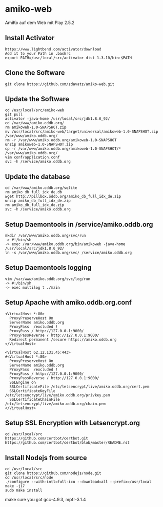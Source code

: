 # amiko-web
AmiKo auf dem Web mit Play 2.5.2
## Install Activator
```
https://www.lightbend.com/activator/download
Add it to your Path in .bashrc
export PATH=/usr/local/src/activator-dist-1.3.10/bin:$PATH
```
## Clone the Software
```
git clone https://github.com/zdavatz/amiko-web.git
```
## Update the Software
```
cd /usr/local/src/amiko-web
git pull
activator -java-home /usr/local/src/jdk1.8.0_92/
cd /var/www/amiko.oddb.org/
rm amikoweb-1.0-SNAPSHOT.zip
mv /usr/local/src/amiko-web/target/universal/amikoweb-1.0-SNAPSHOT.zip /var/www/amiko.oddb.org/
rm -r /var/www/amiko.oddb.org/amikoweb-1.0-SNAPSHOT
unzip amikoweb-1.0-SNAPSHOT.zip
cp -r /var/www/amiko.oddb.org/amikoweb-1.0-SNAPSHOT/* /var/www/amiko.oddb.org/
vim conf/application.conf
svc -h /service/amiko.oddb.org
```
## Update the database
```
cd /var/www/amiko.oddb.org/sqlite
rm amiko_db_full_idx_de.db
wget http://pillbox.oddb.org/amiko_db_full_idx_de.zip
unzip amiko_db_full_idx_de.zip
rm amiko_db_full_idx_de.zip
svc -h /service/amiko.oddb.org
```
## Setup Daemontools in /service/amiko.oddb.org
```
mkdir /var/www/amiko.oddb.org/svc/run
-> #!/bin/sh
-> exec /var/www/amiko.oddb.org/bin/amikoweb -java-home /usr/local/src/jdk1.8.0_92/
ln -s /var/www/amiko.oddb.org/svc/ /service/amiko.oddb.org
```
## Setup Daemontools logging
```
vim /var/www/amiko.oddb.org/svc/log/run
-> #!/bin/sh
-> exec multilog t ./main
```
## Setup Apache with amiko.oddb.org.conf
```
<VirtualHost *:80>
  ProxyPreserveHost On
  ServerName amiko.oddb.org
  ProxyPass  /excluded !
  ProxyPass / http://127.0.0.1:9000/
  ProxyPassReverse / http://127.0.0.1:9000/
  Redirect permanent /secure https://amiko.oddb.org
</VirtualHost>

<VirtualHost 62.12.131.45:443>
#<VirtualHost *:80>
  ProxyPreserveHost On
  ServerName amiko.oddb.org
  ProxyPass  /excluded !
  ProxyPass / http://127.0.0.1:9000/
  ProxyPassReverse / http://127.0.0.1:9000/
  SSLEngine on
  SSLCertificateFile /etc/letsencrypt/live/amiko.oddb.org/cert.pem
  SSLCertificateKeyFile /etc/letsencrypt/live/amiko.oddb.org/privkey.pem
  SSLCertificateChainFile /etc/letsencrypt/live/amiko.oddb.org/chain.pem
</VirtualHost>
```
## Setup SSL Encryption with Letsencrypt.org
```
cd /usr/local/src
https://github.com/certbot/certbot.git
https://github.com/certbot/certbot/blob/master/README.rst
```
## Install Nodejs from source
```
cd /usr/local/src
git clone https://github.com/nodejs/node.git
cd /usr/local/src/node
./configure --with-intl=full-icu --download=all --prefix=/usr/local
make -j17
sudo make install
```
make sure you got gcc-4.9.3, mpfr-3.1.4
